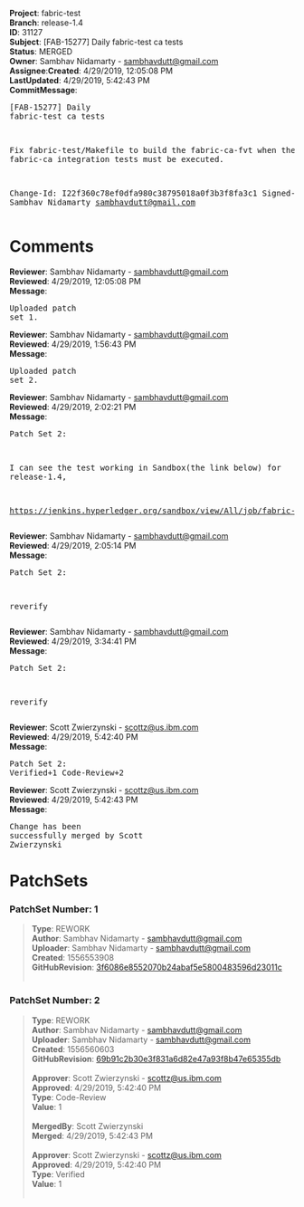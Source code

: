 <strong>Project</strong>: fabric-test</br><strong>Branch</strong>: release-1.4<br><strong>ID</strong>: 31127<br><strong>Subject</strong>: [FAB-15277] Daily fabric-test ca tests<br><strong>Status</strong>: MERGED<br><strong>Owner</strong>: Sambhav Nidamarty - sambhavdutt@gmail.com<br><strong>Assignee</strong>:<strong>Created</strong>: 4/29/2019, 12:05:08 PM<br><strong>LastUpdated</strong>: 4/29/2019, 5:42:43 PM<br><strong>CommitMessage</strong>:<br><pre>[FAB-15277] Daily fabric-test ca tests

Fix fabric-test/Makefile to build the fabric-ca-fvt
when the fabric-ca integration tests must be executed.

Change-Id: I22f360c78ef0dfa980c38795018a0f3b3f8fa3c1
Signed-off-by: Sambhav Nidamarty <sambhavdutt@gmail.com>
</pre><h1>Comments</h1><strong>Reviewer</strong>: Sambhav Nidamarty - sambhavdutt@gmail.com<br><strong>Reviewed</strong>: 4/29/2019, 12:05:08 PM<br><strong>Message</strong>: <pre>Uploaded patch set 1.</pre><strong>Reviewer</strong>: Sambhav Nidamarty - sambhavdutt@gmail.com<br><strong>Reviewed</strong>: 4/29/2019, 1:56:43 PM<br><strong>Message</strong>: <pre>Uploaded patch set 2.</pre><strong>Reviewer</strong>: Sambhav Nidamarty - sambhavdutt@gmail.com<br><strong>Reviewed</strong>: 4/29/2019, 2:02:21 PM<br><strong>Message</strong>: <pre>Patch Set 2:

I can see the test working in Sandbox(the link below) for release-1.4,

https://jenkins.hyperledger.org/sandbox/view/All/job/fabric-test-daily-ca-release-1.4-x86_64/test_results_analyzer/</pre><strong>Reviewer</strong>: Sambhav Nidamarty - sambhavdutt@gmail.com<br><strong>Reviewed</strong>: 4/29/2019, 2:05:14 PM<br><strong>Message</strong>: <pre>Patch Set 2:

reverify</pre><strong>Reviewer</strong>: Sambhav Nidamarty - sambhavdutt@gmail.com<br><strong>Reviewed</strong>: 4/29/2019, 3:34:41 PM<br><strong>Message</strong>: <pre>Patch Set 2:

reverify</pre><strong>Reviewer</strong>: Scott Zwierzynski - scottz@us.ibm.com<br><strong>Reviewed</strong>: 4/29/2019, 5:42:40 PM<br><strong>Message</strong>: <pre>Patch Set 2: Verified+1 Code-Review+2</pre><strong>Reviewer</strong>: Scott Zwierzynski - scottz@us.ibm.com<br><strong>Reviewed</strong>: 4/29/2019, 5:42:43 PM<br><strong>Message</strong>: <pre>Change has been successfully merged by Scott Zwierzynski</pre><h1>PatchSets</h1><h3>PatchSet Number: 1</h3><blockquote><strong>Type</strong>: REWORK<br><strong>Author</strong>: Sambhav Nidamarty - sambhavdutt@gmail.com<br><strong>Uploader</strong>: Sambhav Nidamarty - sambhavdutt@gmail.com<br><strong>Created</strong>: 1556553908<br><strong>GitHubRevision</strong>: [3f6086e8552070b24abaf5e5800483596d23011c](https://github.com/hyperledger/fabric-test/commit/3f6086e8552070b24abaf5e5800483596d23011c)<br><br></blockquote><h3>PatchSet Number: 2</h3><blockquote><strong>Type</strong>: REWORK<br><strong>Author</strong>: Sambhav Nidamarty - sambhavdutt@gmail.com<br><strong>Uploader</strong>: Sambhav Nidamarty - sambhavdutt@gmail.com<br><strong>Created</strong>: 1556560603<br><strong>GitHubRevision</strong>: [69b91c2b30e3f831a6d82e47a93f8b47e65355db](https://github.com/hyperledger/fabric-test/commit/69b91c2b30e3f831a6d82e47a93f8b47e65355db)<br><br><strong>Approver</strong>: Scott Zwierzynski - scottz@us.ibm.com<br><strong>Approved</strong>: 4/29/2019, 5:42:40 PM<br><strong>Type</strong>: Code-Review<br><strong>Value</strong>: 1<br><br><strong>MergedBy</strong>: Scott Zwierzynski<br><strong>Merged</strong>: 4/29/2019, 5:42:43 PM<br><br><strong>Approver</strong>: Scott Zwierzynski - scottz@us.ibm.com<br><strong>Approved</strong>: 4/29/2019, 5:42:40 PM<br><strong>Type</strong>: Verified<br><strong>Value</strong>: 1<br><br></blockquote>